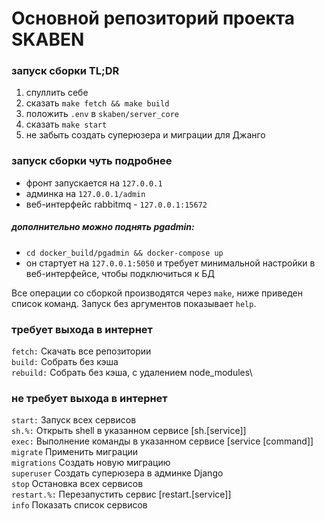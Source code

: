 # Основной репозиторий проекта SKABEN

### запуск сборки TL;DR

1. спуллить себе
2. сказать `make fetch && make build`
3. положить `.env` в `skaben/server_core`
4. сказать `make start`
5. не забыть создать суперюзера и миграции для Джанго

### запуск сборки чуть подробнее

- фронт запускается на `127.0.0.1`
- админка на `127.0.0.1/admin`
- веб-интерфейс rabbitmq - `127.0.0.1:15672`

##### дополнительно можно поднять pgadmin:
- `cd docker_build/pgadmin && docker-compose up`
- он стартует на `127.0.0.1:5050` и требует минимальной настройки в веб-интерфейсе, чтобы подключиться к БД

Все операции со сборкой производятся через `make`, ниже приведен список команд. Запуск без аргументов показывает `help`.

### требует выхода в интернет
`fetch:` Скачать все репозитории\
`build:` Собрать без кэша\
`rebuild:` Собрать без кэша, с удалением node_modules\

### не требует выхода в интернет
`start:` Запуск всех сервисов\
`sh.%:` Открыть shell в указанном сервисе [sh.[service]]\
`exec:` Выполнение команды в указанном сервисе [service [command]]
`migrate` Применить миграции\
`migrations` Создать новую миграцию\
`superuser` Создать суперюзера в админке Django\
`stop` Остановка всех сервисов\
`restart.%:` Перезапустить сервис [restart.[service]]\
`info` Показать список сервисов

